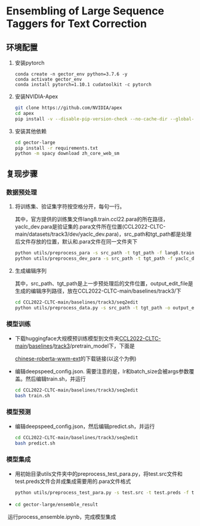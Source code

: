 # Ensembling of Large Sequence Taggers for Text Correction

## 环境配置

1. 安装pytorch

   ```
   conda create -n gector_env python=3.7.6 -y
   conda activate gector_env
   conda install pytorch=1.10.1 cudatoolkit -c pytorch
   ```

2. 安装NVIDIA-Apex

   ```bash
   git clone https://github.com/NVIDIA/apex
   cd apex
   pip install -v --disable-pip-version-check --no-cache-dir --global-option="--cpp_ext" --global-option="--cuda_ext" ./
   ```

3. 安装其他依赖

   ```bash
   cd gector-large
   pip install -r requirements.txt
   python -m spacy download zh_core_web_sm
   ```

## 复现步骤

### 数据预处理

1. 将训练集、验证集字符按空格分开，每句一行。

   其中，官方提供的训练集文件lang8.train.ccl22.para的所在路径，yaclc_dev.para是验证集的.para文件所在位置(CCL2022-CLTC-main/datasets/track3/dev/yaclc_dev.para)，src_path和tgt_path都是处理后文件存放的位置，默认和.para文件在同一文件夹下

   ```bash
   python utils/preprocess_para -s src_path -t tgt_path -f lang8.train.ccl22.para
   python utils/preprocess_dev_para -s src_path -t tgt_path -f yaclc_dev.para
   ```

2. 生成编辑序列

   其中，src_path、tgt_path是上一步预处理后的文件位置，output_edit_file是生成的编辑序列路径，放在CCL2022-CLTC-main/baselines/track3/下

   ```bash
   cd CCL2022-CLTC-main/baselines/track3/seq2edit
   python utils/preprocess_data.py -s src_path -t tgt_path -o output_edit_file
   ```

### 模型训练

- 下载huggingface大规模预训练模型到文件夹[CCL2022-CLTC-main](https://github.com/Anddyyyyy/CCL2022_TRACK3/tree/add-license-1/CCL2022-CLTC/CCL2022-CLTC-main)/[baselines](https://github.com/Anddyyyyy/CCL2022_TRACK3/tree/add-license-1/CCL2022-CLTC/CCL2022-CLTC-main/baselines)/[track3](https://github.com/Anddyyyyy/CCL2022_TRACK3/tree/add-license-1/CCL2022-CLTC/CCL2022-CLTC-main/baselines/track3)/pretrain_model下，下面是

  [chinese-roberta-wwm-ext](https://huggingface.co/hfl/chinese-roberta-wwm-ext)的下载链接(以这个为例)

- 编辑deepspeed_config.json. 需要注意的是，lr和batch_size会被args参数覆盖。然后编辑train.sh，并运行

  ```bash
  cd CCL2022-CLTC-main/baselines/track3/seq2edit
  bash train.sh
  ```

### 模型预测

- 编辑deepspeed_config.json，然后编辑predict.sh，并运行

  ```bash
  cd CCL2022-CLTC-main/baselines/track3/seq2edit
  bash predict.sh
  ```

### 模型集成

- 用初始目录utils文件夹中的preprocess_test_para.py，将test.src文件和test.preds文件合并成集成需要用的.para文件格式

  ```bash
  python utils/preprocess_test_para.py -s test.src -t test.preds -f test.para
  ```

  

- ```bash
  cd gector-large/ensemble_result
  ```

​		运行process_ensemble.ipynb，完成模型集成
